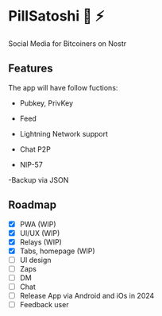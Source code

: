 # PillSatoshi 💊 ⚡
Social Media for Bitcoiners on Nostr

## Features

The app will have follow fuctions:

- Pubkey, PrivKey

- Feed

- Lightning Network support

- Chat P2P

- NIP-57

 -Backup via JSON

## Roadmap

- [x] PWA (WIP)
- [x] UI/UX (WIP)
- [x] Relays (WIP)
- [x] Tabs, homepage (WIP)
- [ ] UI design
- [ ] Zaps
- [ ] DM
- [ ] Chat
- [ ] Release App via Android and iOs in 2024
- [ ] Feedback user
